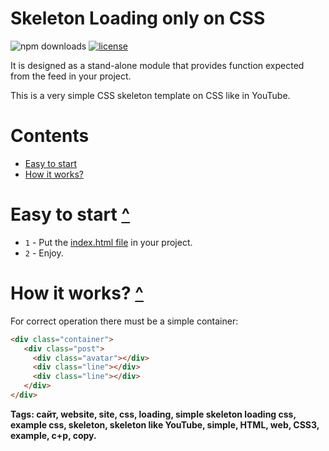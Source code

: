 # Skeleton Loading only on CSS
![npm downloads](https://img.shields.io/npm/dm/steam-user.svg)
[![license](https://img.shields.io/npm/l/steam-user.svg)](https://github.com/w3bsme/lazy-site/blob/master/LICENSE)

It is designed as a stand-alone module that provides function expected from the feed in your project.

This is a very simple CSS skeleton template on CSS like in YouTube.

# Contents
- [Easy to start](#easy-to-start-)
- [How it works?](#how-it-works-)

# Easy to start [^](#easy-to-start-)
- `1` - Put the [index.html file](https://github.com/w3bsme/skeleton-loading-css/blob/master/src/index.html) in your project.
- `2` - Enjoy.

# How it works? [^](#how-it-works-)
For correct operation there must be a simple container:
```html
<div class="container">
   <div class="post">
     <div class="avatar"></div>
     <div class="line"></div>
     <div class="line"></div>
   </div>
</div>
```

**Tags: сайт, website, site, css, loading, simple skeleton loading css, example css, skeleton, skeleton like YouTube, simple, HTML, web, CSS3, example, c+p, copy.**
